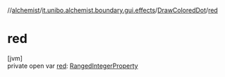 //[alchemist](../../../index.md)/[it.unibo.alchemist.boundary.gui.effects](../index.md)/[DrawColoredDot](index.md)/[red](red.md)

# red

[jvm]\
private open var [red](red.md): [RangedIntegerProperty](../../it.unibo.alchemist.boundary.gui.view.properties/-ranged-integer-property/index.md)

